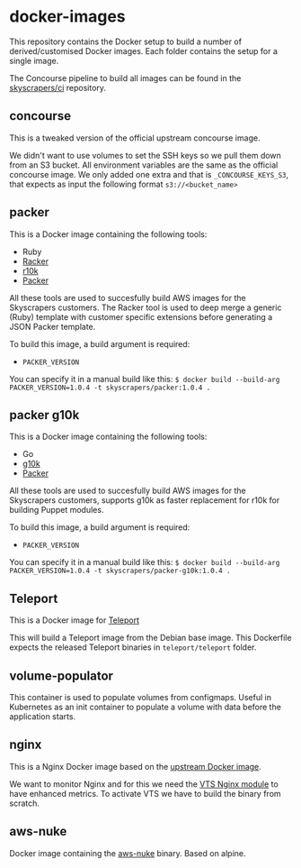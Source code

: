 # docker-images

This repository contains the Docker setup to build a number of derived/customised
Docker images. Each folder contains the setup for a single image.

The Concourse pipeline to build all images can be found in the
[skyscrapers/ci](https://github.com/skyscrapers/ci) repository.

## concourse

This is a tweaked version of the official upstream concourse image.

We didn't want to use volumes to set the SSH keys so we pull them down from an S3 bucket. All environment variables are the same as the official concourse image. We only added one extra and that is `_CONCOURSE_KEYS_S3`, that expects as input the following format `s3://<bucket_name>`

## packer

This is a Docker image containing the following tools:

* Ruby
* [Racker](https://github.com/aspring/racker)
* [r10k](https://github.com/puppetlabs/r10k)
* [Packer](https://www.packer.io/)

All these tools are used to succesfully build AWS images for the Skyscrapers customers.
The Racker tool is used to deep merge a generic (Ruby) template with
customer specific extensions before generating a JSON Packer template.

To build this image, a build argument is required:
* `PACKER_VERSION`

You can specify it in a manual build like this:
`$ docker build --build-arg PACKER_VERSION=1.0.4 -t skyscrapers/packer:1.0.4 .`

## packer g10k

This is a Docker image containing the following tools:

* Go
* [g10k](https://github.com/xorpaul/g10k)
* [Packer](https://www.packer.io/)

All these tools are used to succesfully build AWS images for the Skyscrapers customers, supports g10k as faster replacement for r10k for building Puppet modules.

To build this image, a build argument is required:
* `PACKER_VERSION`

You can specify it in a manual build like this:
`$ docker build --build-arg PACKER_VERSION=1.0.4 -t skyscrapers/packer-g10k:1.0.4 .`

## Teleport

This is a Docker image for [Teleport](https://gravitational.com/teleport/)

This will build a Teleport image from the Debian base image. This Dockerfile expects the released Teleport binaries in `teleport/teleport` folder.

## volume-populator

This container is used to populate volumes from configmaps. Useful in Kubernetes as an init container to populate a volume with data before the application starts.

## nginx

This is a Nginx Docker image based on the [upstream Docker image](https://hub.docker.com/_/nginx/).

We want to monitor Nginx and for this we need the [VTS Nginx module](https://github.com/vozlt/nginx-module-vts) to have enhanced metrics. To activate VTS we have to build the binary from scratch.

## aws-nuke

Docker image containing the [aws-nuke](https://github.com/rebuy-de/aws-nuke) binary. Based on alpine.

